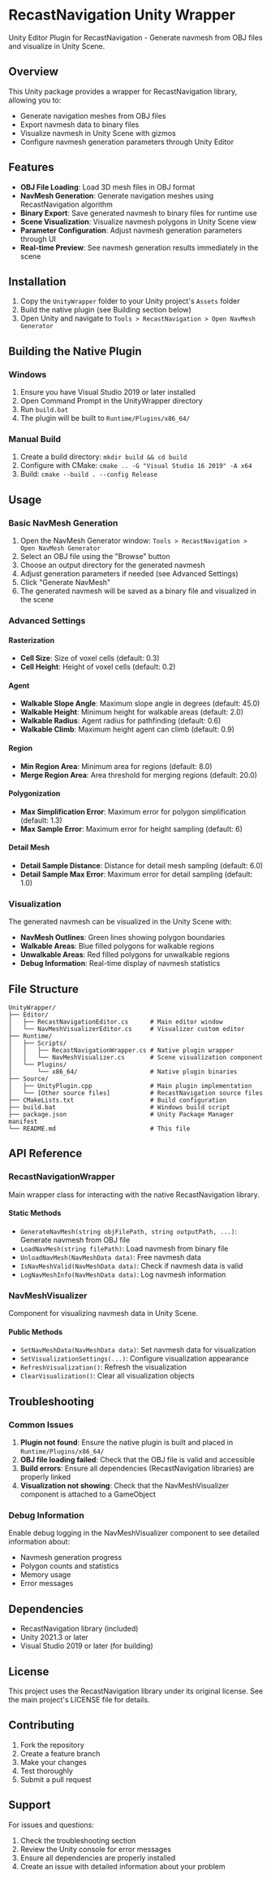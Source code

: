 # RecastNavigation Unity Wrapper

Unity Editor Plugin for RecastNavigation - Generate navmesh from OBJ files and visualize in Unity Scene.

## Overview

This Unity package provides a wrapper for RecastNavigation library, allowing you to:
- Generate navigation meshes from OBJ files
- Export navmesh data to binary files
- Visualize navmesh in Unity Scene with gizmos
- Configure navmesh generation parameters through Unity Editor

## Features

- **OBJ File Loading**: Load 3D mesh files in OBJ format
- **NavMesh Generation**: Generate navigation meshes using RecastNavigation algorithm
- **Binary Export**: Save generated navmesh to binary files for runtime use
- **Scene Visualization**: Visualize navmesh polygons in Unity Scene view
- **Parameter Configuration**: Adjust navmesh generation parameters through UI
- **Real-time Preview**: See navmesh generation results immediately in the scene

## Installation

1. Copy the `UnityWrapper` folder to your Unity project's `Assets` folder
2. Build the native plugin (see Building section below)
3. Open Unity and navigate to `Tools > RecastNavigation > Open NavMesh Generator`

## Building the Native Plugin

### Windows
1. Ensure you have Visual Studio 2019 or later installed
2. Open Command Prompt in the UnityWrapper directory
3. Run `build.bat`
4. The plugin will be built to `Runtime/Plugins/x86_64/`

### Manual Build
1. Create a build directory: `mkdir build && cd build`
2. Configure with CMake: `cmake .. -G "Visual Studio 16 2019" -A x64`
3. Build: `cmake --build . --config Release`

## Usage

### Basic NavMesh Generation

1. Open the NavMesh Generator window: `Tools > RecastNavigation > Open NavMesh Generator`
2. Select an OBJ file using the "Browse" button
3. Choose an output directory for the generated navmesh
4. Adjust generation parameters if needed (see Advanced Settings)
5. Click "Generate NavMesh"
6. The generated navmesh will be saved as a binary file and visualized in the scene

### Advanced Settings

#### Rasterization
- **Cell Size**: Size of voxel cells (default: 0.3)
- **Cell Height**: Height of voxel cells (default: 0.2)

#### Agent
- **Walkable Slope Angle**: Maximum slope angle in degrees (default: 45.0)
- **Walkable Height**: Minimum height for walkable areas (default: 2.0)
- **Walkable Radius**: Agent radius for pathfinding (default: 0.6)
- **Walkable Climb**: Maximum height agent can climb (default: 0.9)

#### Region
- **Min Region Area**: Minimum area for regions (default: 8.0)
- **Merge Region Area**: Area threshold for merging regions (default: 20.0)

#### Polygonization
- **Max Simplification Error**: Maximum error for polygon simplification (default: 1.3)
- **Max Sample Error**: Maximum error for height sampling (default: 6)

#### Detail Mesh
- **Detail Sample Distance**: Distance for detail mesh sampling (default: 6.0)
- **Detail Sample Max Error**: Maximum error for detail sampling (default: 1.0)

### Visualization

The generated navmesh can be visualized in the Unity Scene with:
- **NavMesh Outlines**: Green lines showing polygon boundaries
- **Walkable Areas**: Blue filled polygons for walkable regions
- **Unwalkable Areas**: Red filled polygons for unwalkable regions
- **Debug Information**: Real-time display of navmesh statistics

## File Structure

```
UnityWrapper/
├── Editor/
│   ├── RecastNavigationEditor.cs      # Main editor window
│   └── NavMeshVisualizerEditor.cs     # Visualizer custom editor
├── Runtime/
│   ├── Scripts/
│   │   ├── RecastNavigationWrapper.cs # Native plugin wrapper
│   │   └── NavMeshVisualizer.cs       # Scene visualization component
│   └── Plugins/
│       └── x86_64/                    # Native plugin binaries
├── Source/
│   ├── UnityPlugin.cpp                # Main plugin implementation
│   └── [Other source files]           # RecastNavigation source files
├── CMakeLists.txt                     # Build configuration
├── build.bat                          # Windows build script
├── package.json                       # Unity Package Manager manifest
└── README.md                          # This file
```

## API Reference

### RecastNavigationWrapper

Main wrapper class for interacting with the native RecastNavigation library.

#### Static Methods

- `GenerateNavMesh(string objFilePath, string outputPath, ...)`: Generate navmesh from OBJ file
- `LoadNavMesh(string filePath)`: Load navmesh from binary file
- `UnloadNavMesh(NavMeshData data)`: Free navmesh data
- `IsNavMeshValid(NavMeshData data)`: Check if navmesh data is valid
- `LogNavMeshInfo(NavMeshData data)`: Log navmesh information

### NavMeshVisualizer

Component for visualizing navmesh data in Unity Scene.

#### Public Methods

- `SetNavMeshData(NavMeshData data)`: Set navmesh data for visualization
- `SetVisualizationSettings(...)`: Configure visualization appearance
- `RefreshVisualization()`: Refresh the visualization
- `ClearVisualization()`: Clear all visualization objects

## Troubleshooting

### Common Issues

1. **Plugin not found**: Ensure the native plugin is built and placed in `Runtime/Plugins/x86_64/`
2. **OBJ file loading failed**: Check that the OBJ file is valid and accessible
3. **Build errors**: Ensure all dependencies (RecastNavigation libraries) are properly linked
4. **Visualization not showing**: Check that the NavMeshVisualizer component is attached to a GameObject

### Debug Information

Enable debug logging in the NavMeshVisualizer component to see detailed information about:
- Navmesh generation progress
- Polygon counts and statistics
- Memory usage
- Error messages

## Dependencies

- RecastNavigation library (included)
- Unity 2021.3 or later
- Visual Studio 2019 or later (for building)

## License

This project uses the RecastNavigation library under its original license. See the main project's LICENSE file for details.

## Contributing

1. Fork the repository
2. Create a feature branch
3. Make your changes
4. Test thoroughly
5. Submit a pull request

## Support

For issues and questions:
1. Check the troubleshooting section
2. Review the Unity console for error messages
3. Ensure all dependencies are properly installed
4. Create an issue with detailed information about your problem 